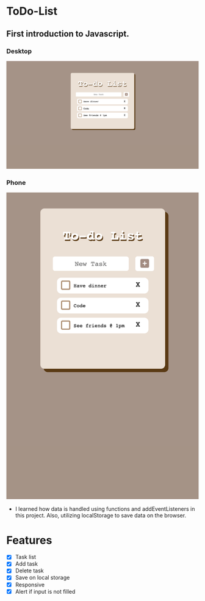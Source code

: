 # ToDo-List 

## First introduction to Javascript.

### Desktop 
![ToDo Desktop](Img/Desktop.png)

### Phone
![ToDo Phone](Img/Phone.png)

- I learned how data is handled using functions and addEventListeners in this project. Also, utilizing localStorage to save data on the browser.

# Features

- [x] Task list
- [x] Add task
- [x] Delete task
- [x] Save on local storage
- [x] Responsive
- [x] Alert if input is not filled
